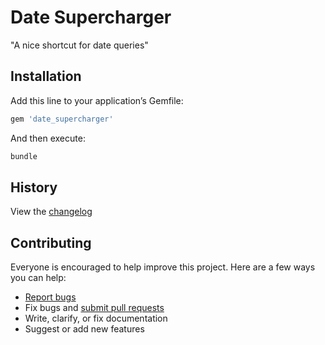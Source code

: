 # Date Supercharger

"A nice shortcut for date queries"

## Installation

Add this line to your application’s Gemfile:

```ruby
gem 'date_supercharger'
```

And then execute:

```sh
bundle
```

## History

View the [changelog](https://github.com/simon0191/date_supercharger/blob/master/CHANGELOG.md)

## Contributing

Everyone is encouraged to help improve this project. Here are a few ways you can help:

- [Report bugs](https://github.com/simon0191/date_supercharger/issues)
- Fix bugs and [submit pull requests](https://github.com/simon0191/date_supercharger/pulls)
- Write, clarify, or fix documentation
- Suggest or add new features
